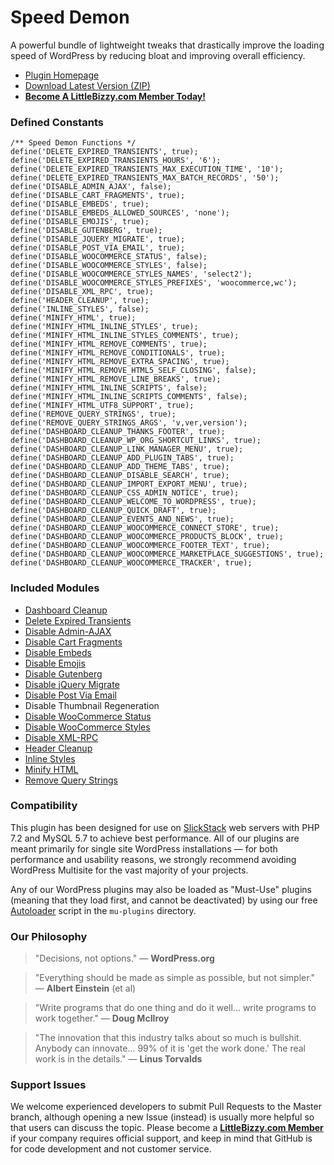 # Speed Demon

A powerful bundle of lightweight tweaks that drastically improve the loading speed of WordPress by reducing bloat and improving overall efficiency.

* [Plugin Homepage](https://www.littlebizzy.com/plugins/speed-demon)
* [Download Latest Version (ZIP)](https://github.com/littlebizzy/speed-demon/archive/v1.3.2.zip)
* [**Become A LittleBizzy.com Member Today!**](https://www.littlebizzy.com/members)

### Defined Constants

    /** Speed Demon Functions */
    define('DELETE_EXPIRED_TRANSIENTS', true);
    define('DELETE_EXPIRED_TRANSIENTS_HOURS', '6');
    define('DELETE_EXPIRED_TRANSIENTS_MAX_EXECUTION_TIME', '10');
    define('DELETE_EXPIRED_TRANSIENTS_MAX_BATCH_RECORDS', '50');
    define('DISABLE_ADMIN_AJAX', false);
    define('DISABLE_CART_FRAGMENTS', true);
    define('DISABLE_EMBEDS', true);
    define('DISABLE_EMBEDS_ALLOWED_SOURCES', 'none');
    define('DISABLE_EMOJIS', true);
    define('DISABLE_GUTENBERG', true);
    define('DISABLE_JQUERY_MIGRATE', true);
    define('DISABLE_POST_VIA_EMAIL', true);
    define('DISABLE_WOOCOMMERCE_STATUS', false);
    define('DISABLE_WOOCOMMERCE_STYLES', false);
    define('DISABLE_WOOCOMMERCE_STYLES_NAMES', 'select2');
    define('DISABLE_WOOCOMMERCE_STYLES_PREFIXES', 'woocommerce,wc');
    define('DISABLE_XML_RPC', true);
    define('HEADER_CLEANUP', true);
    define('INLINE_STYLES', false);
    define('MINIFY_HTML', true);
    define('MINIFY_HTML_INLINE_STYLES', true);
    define('MINIFY_HTML_INLINE_STYLES_COMMENTS', true);
    define('MINIFY_HTML_REMOVE_COMMENTS', true);
    define('MINIFY_HTML_REMOVE_CONDITIONALS', true);
    define('MINIFY_HTML_REMOVE_EXTRA_SPACING', true);
    define('MINIFY_HTML_REMOVE_HTML5_SELF_CLOSING', false);
    define('MINIFY_HTML_REMOVE_LINE_BREAKS', true);
    define('MINIFY_HTML_INLINE_SCRIPTS', false);
    define('MINIFY_HTML_INLINE_SCRIPTS_COMMENTS', false);
    define('MINIFY_HTML_UTF8_SUPPORT', true);
    define('REMOVE_QUERY_STRINGS', true);
    define('REMOVE_QUERY_STRINGS_ARGS', 'v,ver,version');
    define('DASHBOARD_CLEANUP_THANKS_FOOTER', true);
    define('DASHBOARD_CLEANUP_WP_ORG_SHORTCUT_LINKS', true);
    define('DASHBOARD_CLEANUP_LINK_MANAGER_MENU', true);
    define('DASHBOARD_CLEANUP_ADD_PLUGIN_TABS', true);
    define('DASHBOARD_CLEANUP_ADD_THEME_TABS', true);
    define('DASHBOARD_CLEANUP_DISABLE_SEARCH', true);
    define('DASHBOARD_CLEANUP_IMPORT_EXPORT_MENU', true);
    define('DASHBOARD_CLEANUP_CSS_ADMIN_NOTICE', true);
    define('DASHBOARD_CLEANUP_WELCOME_TO_WORDPRESS', true);
    define('DASHBOARD_CLEANUP_QUICK_DRAFT', true);
    define('DASHBOARD_CLEANUP_EVENTS_AND_NEWS', true);
    define('DASHBOARD_CLEANUP_WOOCOMMERCE_CONNECT_STORE', true);
    define('DASHBOARD_CLEANUP_WOOCOMMERCE_PRODUCTS_BLOCK', true);
    define('DASHBOARD_CLEANUP_WOOCOMMERCE_FOOTER_TEXT', true);
    define('DASHBOARD_CLEANUP_WOOCOMMERCE_MARKETPLACE_SUGGESTIONS', true);
    define('DASHBOARD_CLEANUP_WOOCOMMERCE_TRACKER', true);

### Included Modules

* [Dashboard Cleanup](https://github.com/littlebizzy/dashboard-cleanup/)
* [Delete Expired Transients](https://github.com/littlebizzy/delete-expired-transients)
* [Disable Admin-AJAX](https://github.com/littlebizzy/disable-admin-ajax)
* [Disable Cart Fragments](https://github.com/littlebizzy/disable-cart-fragments)
* [Disable Embeds](https://github.com/littlebizzy/disable-embeds)
* [Disable Emojis](https://github.com/littlebizzy/disable-emojis)
* [Disable Gutenberg](https://github.com/littlebizzy/disable-gutenberg)
* [Disable jQuery Migrate](https://github.com/littlebizzy/disable-jquery-migrate)
* [Disable Post Via Email](https://github.com/littlebizzy/disable-post-via-email)
* Disable Thumbnail Regeneration
* [Disable WooCommerce Status](https://github.com/littlebizzy/disable-woocommerce-status)
* [Disable WooCommerce Styles](https://github.com/littlebizzy/disable-woocommerce-styles)
* [Disable XML-RPC](https://github.com/littlebizzy/disable-xml-rpc)
* [Header Cleanup](https://github.com/littlebizzy/header-cleanup)
* [Inline Styles](https://github.com/littlebizzy/inline-styles)
* [Minify HTML](https://github.com/littlebizzy/minify-html)
* [Remove Query Strings](https://github.com/littlebizzy/remove-query-strings)

### Compatibility

This plugin has been designed for use on [SlickStack](https://slickstack.io) web servers with PHP 7.2 and MySQL 5.7 to achieve best performance. All of our plugins are meant primarily for single site WordPress installations — for both performance and usability reasons, we strongly recommend avoiding WordPress Multisite for the vast majority of your projects.

Any of our WordPress plugins may also be loaded as "Must-Use" plugins (meaning that they load first, and cannot be deactivated) by using our free [Autoloader](https://www.littlebizzy.com/plugins/autoloader) script in the `mu-plugins` directory.

### Our Philosophy

> "Decisions, not options." — **WordPress.org**

> "Everything should be made as simple as possible, but not simpler." — **Albert Einstein** (et al)

> "Write programs that do one thing and do it well... write programs to work together." — **Doug McIlroy**

> "The innovation that this industry talks about so much is bullshit. Anybody can innovate... 99% of it is 'get the work done.' The real work is in the details." — **Linus Torvalds**

### Support Issues

We welcome experienced developers to submit Pull Requests to the Master branch, although opening a new Issue (instead) is usually more helpful so that users can discuss the topic. Please become a [**LittleBizzy.com Member**](https://www.littlebizzy.com/members) if your company requires official support, and keep in mind that GitHub is for code development and not customer service.
